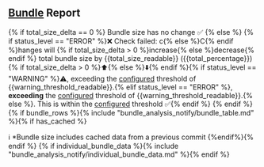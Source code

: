 ## [Bundle]({{pull_url}}) Report
{% if total_size_delta == 0 %}
Bundle size has no change :white_check_mark:
{% else %}
{% if status_level == "ERROR" %}:x: Check failed: c{% else %}C{% endif %}hanges will {% if total_size_delta > 0 %}increase{% else %}decrease{% endif %} total bundle size by {{total_size_readable}} ({{total_percentage}}) {% if total_size_delta > 0 %}:arrow_up:{% else %}:arrow_down:{% endif %}{% if status_level == "WARNING" %}:warning:, exceeding the [configured](https://docs.codecov.com/docs/javascript-bundle-analysis#main-features) threshold of {{warning_threshold_readable}}.{% elif status_level == "ERROR" %}, **exceeding** the [configured](https://docs.codecov.com/docs/javascript-bundle-analysis#main-features) threshold of {{warning_threshold_readable}}.{% else %}. This is within the [configured](https://docs.codecov.com/docs/javascript-bundle-analysis#main-features) threshold :white_check_mark:{% endif %}
{% endif %}
{% if bundle_rows %}{% include "bundle_analysis_notify/bundle_table.md" %}{% if has_cached %}

ℹ️ *Bundle size includes cached data from a previous commit
{%endif%}{% endif %}
{% if individual_bundle_data %}{% include "bundle_analysis_notify/individual_bundle_data.md" %}{% endif %}